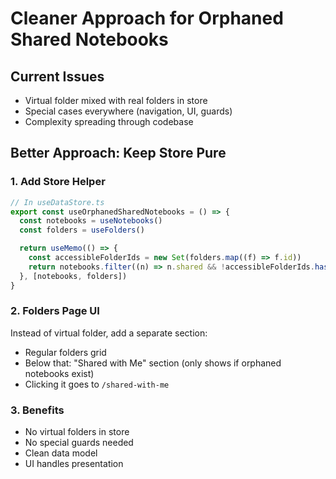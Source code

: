 # Cleaner Approach for Orphaned Shared Notebooks

## Current Issues

- Virtual folder mixed with real folders in store
- Special cases everywhere (navigation, UI, guards)
- Complexity spreading through codebase

## Better Approach: Keep Store Pure

### 1. Add Store Helper

```typescript
// In useDataStore.ts
export const useOrphanedSharedNotebooks = () => {
  const notebooks = useNotebooks()
  const folders = useFolders()

  return useMemo(() => {
    const accessibleFolderIds = new Set(folders.map((f) => f.id))
    return notebooks.filter((n) => n.shared && !accessibleFolderIds.has(n.folder_id))
  }, [notebooks, folders])
}
```

### 2. Folders Page UI

Instead of virtual folder, add a separate section:

- Regular folders grid
- Below that: "Shared with Me" section (only shows if orphaned notebooks exist)
- Clicking it goes to `/shared-with-me`

### 3. Benefits

- No virtual folders in store
- No special guards needed
- Clean data model
- UI handles presentation
